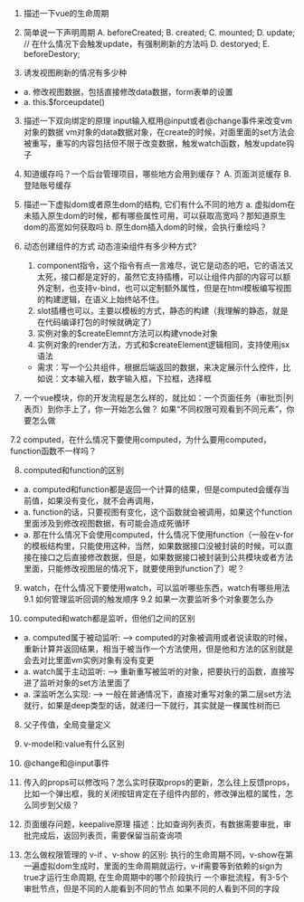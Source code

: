 1. 描述一下vue的生命周期

2. 简单说一下声明周期
  A. beforeCreated;
  B. created;
  C. mounted;
  D. update; // 在什么情况下会触发update，有强制刷新的方法吗
  D. destoryed;
  E. beforeDestory;

9. 诱发视图刷新的情况有多少种
 - a. 修改视图数据，包括直接修改data数据，form表单的设置
 - a. this.$forceupdate()

3. 描述一下双向绑定的原理
input输入框用@input或者@change事件来改变vm对象的数据
vm对象的data数据对象，在create的时候，对面里面的set方法会被重写，重写的内容包括但不限于改变数据，触发watch函数，触发update钩子

4. 知道缓存吗？一个后台管理项目，哪些地方会用到缓存？
  A. 页面浏览缓存
  B. 登陆账号缓存

4. 描述一下虚拟dom或者原生dom的结构, 它们有什么不同的地方
  a. 虚拟dom在未插入原生dom的时候，都有哪些属性可用，可以获取高宽吗？那知道原生dom的高宽如何获取吗
  b. 原生dom插入dom的时候，会执行重绘吗？

5. 动态创建组件的方式
   动态渲染组件有多少种方式?
   1. component指令，这个指令有点一言难尽，说它是动态的吧，它的语法又太死，接口都是定好的，虽然它支持插槽，可以让组件内部的内容可以额外定制，也支持v-bind，也可以定制额外属性，但是在html模板编写视图的构建逻辑，在语义上始终站不住。
   2. slot插槽也可以，主要以模板的方式，静态的构建（我理解的静态，就是在代码编译打包的时候就确定了）
   3. 实例对象的$createElemnt方法可以构建vnode对象
   4. 实例对象的render方法，方式和$createElement逻辑相同，支持使用jsx语法

   - 需求：写一个公共组件，根据后端返回的数据，来决定展示什么控件，比如说：文本输入框，数字输入框，下拉框，选择框

6. 一个vue模块，你的开发流程是怎么样的，就比如：一个页面任务（审批页|列表页）到你手上了，你一开始怎么做？
如果“不同权限可观看到不同元素”，你要怎么做

7.2 computed，在什么情况下要使用computed，为什么要用computed，function函数不一样吗？

8. computed和function的区别
 - a. computed和function都是返回一个计算的结果，但是computed会缓存当前值，如果没有变化，就不会再调用，
 - a. function的话，只要视图有变化，这个函数就会被调用，如果这个function里面涉及到修改视图数据，有可能会造成死循环
 - a. 那在什么情况下会使用computed，什么情况下使用function（一般在v-for的模板结构里，只能使用这种，当然，如果数据接口没被封装的时候，可以直接在接口之后直接修改数据，但是，如果数据接口被封装到公共模块或者方法里面，只能修改视图层的情况下，就要使用到function了）呢？

9. watch，在什么情况下要使用watch，可以监听哪些东西，watch有哪些用法
9.1 如何管理监听回调的触发顺序
9.2 如果一次要监听多个对象要怎么办

7. computed和watch都是监听，但他们之间的区别
 - a. computed属于被动监听:
    --> computed的对象被调用或者说读取的时候，重新计算并返回结果，相当于被当作一个方法使用，但是他和方法的区别就是会去对比里面vm实例对象有没有变更
 - a. watch属于主动监听:
    --> 重新重写被监听的对象，把要执行的函数，直接写进了监听对象的set方法里面了
 - a. 深监听怎么实现:
    --> 一般在普通情况下，直接对重写对象的第二层set方法就行，如果是deep类型的话，就递归一下就行，其实就是一棵属性树而已

8. 父子传值，全局变量定义

4. v-model和:value有什么区别

4. @change和@input事件

9. 传入的props可以修改吗？怎么实时获取props的更新，怎么往上反馈props，比如一个弹出框，我的关闭按钮肯定在子组件内部的，修改弹出框的属性，怎么同步到父级？

10. 页面缓存问题，keepalive原理
描述：比如查询列表页，有数据需要审批，审批完成后，返回列表页，需要保留当前查询项

12. 怎么做权限管理的
v-if 、v-show 的区别: 执行的生命周期不同，v-show在第一遍虚拟dom生成时，里面的生命周期就运行，v-if需要等到依赖的sign为true才运行生命周期, 在生命周期中的哪个阶段执行
一个审批流程，有3-5个审批节点，但是不同的人能看到不同的节点
如果不同的人看到不同的字段
